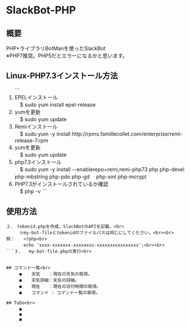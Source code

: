 # SlackBot-PHP

## 概要<br>
PHP+ライブラリBotManを使ったSlackBot<br>
※PHP7推奨。PHP5だとエラーになるかと思います。

## Linux-PHP7.3インストール方法<br>
<ol>```
<li>EPELインストール</li>　$ sudo yum install epel-release
<li>yumを更新</li>　$ sudo yum update
<li>Remiインストール</li>　$ sudo yum -y install <span>http</span>://rpms.famillecollet.com/enterprise/remi-release-7.rpm
<li>yumを更新</li>　$ sudo yum update
<li>php7.3インストール</li>　$ sudo yum -y install --enablerepo=remi,remi-php73 php php-devel php-mbstring php-pdo php-gd 　php-xml php-mcrypt
<li>PHP7.3がインストールされているか確認</li>　$ php -v
```</ol>

## 使用方法<br>
```１．　$ git clone <span>https</span>://github.com/k-wada6/SlackBot-PHP<br>
２．　tokenid.phpを作成、SlackBotのAPIを記載。<br>
　　　※my-bot-fileとtokenidのファイルパスは同じにしてください。<br><br>
例：　　<?php<br>
　　　　echo 'xxxx-xxxxxxx-xxxxxxxx-xxxxxxxxxxxxxxxx';<br><br>
```３.   my-bot-file.phpの実行<br>


## コマンド一覧<br>
     ●　  天気　　：現在の天気の取得。
     ●　  天気詳細：天気の詳細。
     ●　  現在　　：現在の日付時間の取得。
     ●　  コマンド : コマンド一覧の取得。

## ToDo<br>
     ●　
     ●
     ●
    